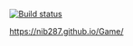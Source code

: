 [![Build status](https://ci.appveyor.com/api/projects/status/7c0faow0yw4rw00y?svg=true)](https://ci.appveyor.com/project/nib287/retrogame)

https://nib287.github.io/Game/